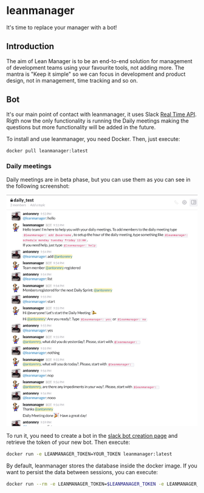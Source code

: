 # leanmanager
It's time to replace your manager with a bot!

## Introduction

The aim of Lean Manager is to be an end-to-end solution for management of development teams using your favourite tools, not adding more. The mantra is "Keep it simple" so we can focus in development and product design, not in management, time tracking and so on.

## Bot

It's our main point of contact with leanmanager, it uses Slack [Real Time API](https://api.slack.com/rtm). Rigth now the only functionality is running the Daily meetings making the questions but more functionality will be added in the future.

To install and use leanmanager, you need Docker. Then, just execute:

```sh
docker pull leanmanager:latest
```

### Daily meetings

Daily meetings are in beta phase, but you can use them as you can see in the following screenshot:

![Daily screenshot with leanmanager](resources/daily.png)


To run it, you need to create a bot in the [slack bot creation page](https://my.slack.com/services/new/bot) and retrieve the token of your new bot. Then execute:

```sh
docker run -e LEANMANAGER_TOKEN=YOUR_TOKEN leanmanager:latest
```

By default, leanmanager stores the database inside the docker image. If you want to persist the data between sessions, you can execute:

```sh
docker run --rm -e LEANMANAGER_TOKEN=$LEANMANAGER_TOKEN -e LEANMANAGER_PATHDB=/mnt -v $(pwd):/mnt leanmanager:latest
```
